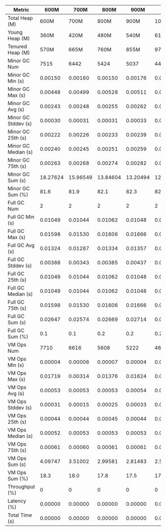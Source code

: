 | Metric | 600M | 700M | 800M | 900M | 1GB | 2GB | 4GB | 8GB |
|------|----|----|----|----|---|---|---|---|
| Total Heap (M) | 600M | 700M | 800M | 900M | 1024M | 2048M | 4096M | 8192M |
| Young Heap (M) | 360M | 420M | 480M | 540M | 614M | 1228M | 2456M | 4912M |
| Tenured Heap (M) | 570M | 665M | 760M | 855M | 973M | 1946M | 3892M | 7784M |
| Minor GC Num | 7515 | 6442 | 5424 | 5037 | 4483 | 2290 | 1073 | 545 |
| Minor GC Min (s) | 0.00150 | 0.00160 | 0.00150 | 0.00176 | 0.00183 | 0.00237 | 0.00289 | 0.00315 |
| Minor GC Max (s) | 0.00448 | 0.00499 | 0.00528 | 0.00511 | 0.00485 | 0.00628 | 0.00585 | 0.01035 |
| Minor GC Avg (s) | 0.00243 | 0.00248 | 0.00255 | 0.00262 | 0.00269 | 0.00337 | 0.00373 | 0.00433 |
| Minor GC Stddev (s) | 0.00030 | 0.00031 | 0.00031 | 0.00033 | 0.00034 | 0.00037 | 0.00036 | 0.00048 |
| Minor GC 25th (s) | 0.00222 | 0.00226 | 0.00233 | 0.00239 | 0.00245 | 0.00313 | 0.00347 | 0.00406 |
| Minor GC Median (s) | 0.00240 | 0.00245 | 0.00251 | 0.00259 | 0.00264 | 0.00331 | 0.00369 | 0.00427 |
| Minor GC 75th (s) | 0.00263 | 0.00268 | 0.00274 | 0.00282 | 0.00288 | 0.00356 | 0.00396 | 0.00455 |
| Minor GC Sum (s) | 18.27624 | 15.96549 | 13.84604 | 13.20494 | 12.04988 | 7.71802 | 4.00168 | 2.35895 |
| Minor GC Sum (%) | 81.6 | 81.9 | 82.1 | 82.3 | 82.6 | 84.3 | 81.7 | 80.4 |
| Full GC Num | 2 | 2 | 2 | 2 | 2 | 2 | 2 | 2 |
| Full GC Min (s) | 0.01049 | 0.01044 | 0.01062 | 0.01048 | 0.01105 | 0.01516 | 0.02269 | 0.03484 |
| Full GC Max (s) | 0.01598 | 0.01530 | 0.01606 | 0.01666 | 0.01750 | 0.02124 | 0.03504 | 0.06983 |
| Full GC Avg (s) | 0.01324 | 0.01287 | 0.01334 | 0.01357 | 0.01427 | 0.01820 | 0.02887 | 0.05234 |
| Full GC Stddev (s) | 0.00388 | 0.00343 | 0.00385 | 0.00437 | 0.00456 | 0.00430 | 0.00873 | 0.02474 |
| Full GC 25th (s) | 0.01049 | 0.01044 | 0.01062 | 0.01048 | 0.01105 | 0.01516 | 0.02269 | 0.03484 |
| Full GC Median (s) | 0.01049 | 0.01044 | 0.01062 | 0.01048 | 0.01105 | 0.01516 | 0.02269 | 0.03484 |
| Full GC 75th (s) | 0.01598 | 0.01530 | 0.01606 | 0.01666 | 0.01750 | 0.02124 | 0.03504 | 0.06983 |
| Full GC Sum (s) | 0.02647 | 0.02574 | 0.02669 | 0.02714 | 0.02855 | 0.03640 | 0.05774 | 0.10467 |
| Full GC Sum (%) | 0.1 | 0.1 | 0.2 | 0.2 | 0.2 | 0.4 | 1.2 | 3.6 |
| VM Ops Num | 7710 | 6616 | 5608 | 5222 | 4663 | 2614 | 1771 | 985 |
| VM Ops Min (s) | 0.00004 | 0.00006 | 0.00007 | 0.00004 | 0.00004 | 0.00005 | 0.00007 | 0.00006 |
| VM Ops Max (s) | 0.01719 | 0.00314 | 0.01376 | 0.01624 | 0.00753 | 0.00243 | 0.01216 | 0.01453 |
| VM Ops Avg (s) | 0.00053 | 0.00053 | 0.00053 | 0.00054 | 0.00054 | 0.00053 | 0.00047 | 0.00048 |
| VM Ops Stddev (s) | 0.00031 | 0.00015 | 0.00025 | 0.00033 | 0.00019 | 0.00016 | 0.00033 | 0.00049 |
| VM Ops 25th (s) | 0.00044 | 0.00044 | 0.00045 | 0.00044 | 0.00045 | 0.00046 | 0.00035 | 0.00033 |
| VM Ops Median (s) | 0.00052 | 0.00053 | 0.00053 | 0.00053 | 0.00053 | 0.00055 | 0.00048 | 0.00047 |
| VM Ops 75th (s) | 0.00061 | 0.00060 | 0.00061 | 0.00061 | 0.00062 | 0.00063 | 0.00060 | 0.00060 |
| VM Ops Sum (s) | 4.09747 | 3.51002 | 2.99581 | 2.81483 | 2.51578 | 1.39625 | 0.83577 | 0.46884 |
| VM Ops Sum (%) | 18.3 | 18.0 | 17.8 | 17.5 | 17.2 | 15.3 | 17.1 | 16.0 |
| Throughput (%) | 0 | 0 | 0 | 0 | 0 | 0 | 0 | 0 |
| Latency (%) | 0.00000 | 0.00000 | 0.00000 | 0.00000 | 0.00000 | 0.00000 | 0.00000 | 0.00000 |
| Total Time (s) | 0.00000 | 0.00000 | 0.00000 | 0.00000 | 0.00000 | 0.00000 | 0.00000 | 0.00000 |
